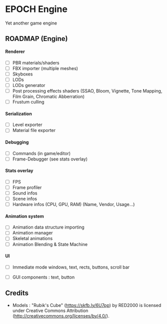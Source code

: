 # EPOCH Engine

Yet another game engine

## ROADMAP (Engine)

#### Renderer

- [ ] PBR materials/shaders
- [ ] FBX importer (multiple meshes)
- [ ] Skyboxes
- [ ] LODs
- [ ] LODs generator
- [ ] Post processing effects shaders (SSAO, Bloom, Vignette, Tone Mapping, Film Grain, Chromatic Abberration)
- [ ] Frustum culling

#### Serialization

- [ ] Level exporter
- [ ] Material file exporter

#### Debugging

- [ ] Commands (in game/editor)
- [ ] Frame-Debugger (see stats overlay)

#### Stats overlay

- [ ] FPS
- [ ] Frame profiler
- [ ] Sound infos
- [ ] Scene infos
- [ ] Hardware infos (CPU, GPU, RAM) (Name, Vendor, Usage...)

#### Animation system

- [ ] Animation data structure importing
- [ ] Animation manager
- [ ] Skeletal animations
- [ ] Animation Blending & State Machine

#### UI

- [ ] Immediate mode windows, text, rects, buttons, scroll bar
- [ ] GUI components : text, button


## Credits

- Models :
"Rubik's Cube" (https://skfb.ly/6U7pp) by RED2000 is licensed under Creative Commons Attribution (http://creativecommons.org/licenses/by/4.0/).